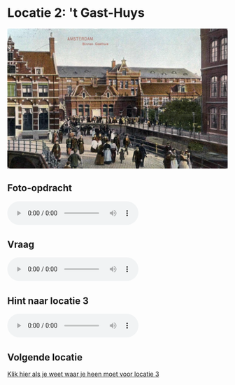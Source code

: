 # Locatie 2: 't Gast-Huys
![](../img/gast-huys-banner.jpg)

## Foto-opdracht
<audio controls>
  <source src="https://raw.githubusercontent.com/robogast/blasius-speurtocht/master/mp3/stap2-foto.mp3" type="audio/mpeg">
</audio>

## Vraag
<audio controls>
  <source src="https://raw.githubusercontent.com/robogast/blasius-speurtocht/master/mp3/stap2-vraag.mp3" type="audio/mpeg">
</audio>

## Hint naar locatie 3
<audio controls>
  <source src="https://raw.githubusercontent.com/robogast/blasius-speurtocht/master/mp3/stap3-hint.mp3" type="audio/mpeg">
</audio>

## Volgende locatie
[Klik hier als je weet waar je heen moet voor locatie 3](locatie-3)

